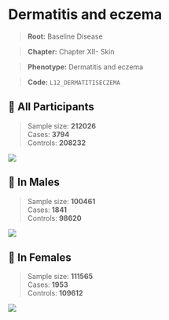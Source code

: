# Dermatitis and eczema

> **Root:** Baseline Disease  

> **Chapter:** Chapter XII- Skin  

> **Phenotype:** Dermatitis and eczema  

> **Code:** `L12_DERMATITISECZEMA`

## 🧪 All Participants  
> Sample size: **212026**  
> Cases: **3794**  
> Controls: **208232**
<img src="/Disease/Figures/ALL/Incidence/L12_DERMATITISECZEMA.png"/>
<CsvTable src="/Disease/Data/ALL/Incidence/COX_L12_DERMATITISECZEMA.csv" label="🔍 View full results" />

## 👨 In Males  
> Sample size: **100461**  
> Cases: **1841**  
> Controls: **98620**
<img src="/Disease/Figures/Male/Incidence/L12_DERMATITISECZEMA.png"/>
<CsvTable src="/Disease/Data/Male/Incidence/COX_L12_DERMATITISECZEMA.csv" label="🔍 View full results" />

## 👩 In Females  
> Sample size: **111565**  
> Cases: **1953**  
> Controls: **109612**
<img src="/Disease/Figures/Female/Incidence/L12_DERMATITISECZEMA.png"/>
<CsvTable src="/Disease/Data/Female/Incidence/COX_L12_DERMATITISECZEMA.csv" label="🔍 View full results" />
